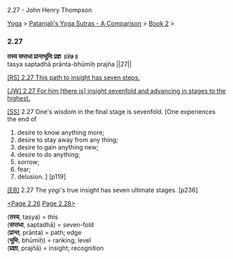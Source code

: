 2.27 - John Henry Thompson 

[Yoga](../../../yoga.html)‎ > ‎[Patanjali's Yoga Sutras - A Comparison](../../patanjani.html)‎ > ‎[Book 2](../book-2.html)‎ > ‎

### 2.27

**तस्य सप्तधा प्रान्तभूमिः प्रज्ञ ॥२७॥**  
tasya saptadhā prānta-bhūmiḥ prajña ||27||  
  
  
[\[RS\] 2.27 This path to insight has seven steps.](http://www.ashtangayoga.info/philosophy/yoga-sutra-patanjali/chapter-2/item/tasya-saptadha-pranta-bhumih-prajna-27/)  
  
[\[JW\] 2.27 For him \[there is\] insight sevenfold and advancing in stages to the highest.](http://books.google.com/books?id=YzFImjtOxUwC&pg=PA170&ci=127%2C289%2C774%2C66&source=bookclip)  
  
[\[SS\]](http://www.amazon.com/Yoga-Sutras-Patanjali-Commentary-Satchidananda/dp/0932040381) 2.27 One's wisdom in the final stage is sevenfold. \[One experiences the end of  

1) desire to know anything more;  
2) desire to stay away from any thing;  
3) desire to gain anything new;  
4) desire to do anything;  
5) sorrow;  
6) fear;  
7) delusion. \] \[p119\]  

  
[\[EB\]](http://www.amazon.com/Yoga-Sutras-Patanjali-Translation-Commentary/dp/0865477361/ref=sr_1_1?ie=UTF8&s=books&qid=1250508322&sr=1-1) 2.27 The yogi's true insight has seven ultimate stages. \[p236\]  
  
[<Page 2.26](226.html)  [Page 2.28>](228.html)  
  
  

(**तस्य**, tasya) = this  
(**सप्तधा**, saptadhā) = seven-fold  
(**प्रान्त**, prānta) = path; edge  
(**भूमिः**, bhūmiḥ) = ranking; level  
(**प्रज्ञा**, prajñā) = insight; recognition

